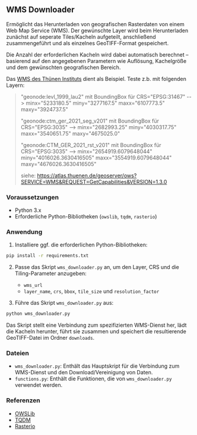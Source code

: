 ## WMS Downloader

Ermöglicht das Herunterladen von geografischen Rasterdaten von einem Web Map Service (WMS).
Der gewünschte Layer wird beim Herunterladen zunächst auf seperate Tiles/Kacheln aufgeteilt, anschließend zusammengeführt und als einzelnes GeoTIFF-Format gespeichert. 

Die Anzahl der erforderlichen Kacheln wird dabei automatisch berechnet – basierend auf den angegebenen Parametern wie Auflösung, Kachelgröße und dem gewünschten geografischen Bereich.

Das [WMS des Thünen Instituts](https://atlas.thuenen.de/geoserver/ows?SERVICE=WMS&REQUEST=GetCapabilities&VERSION=1.3.0) dient als Beispiel.
Teste z.b. mit folgenden Layern: 
> "geonode:levl_1999_lau2" mit BoundingBox für CRS="EPSG:31467" --> minx="5233180.5" miny="3277167.5" maxx="6107773.5" maxy="3924737.5"
> 
> "geonode:ctm_ger_2021_seg_v201" mit BoundingBox für CRS="EPSG:3035" --> minx="2682993.25" miny="4030317.75" maxx="3540651.75" maxy="4675025.0"
> 
> "geonode:CTM_GER_2021_rst_v201" mit BoundingBox für CRS="EPSG:3035" --> minx="2654919.6079648044" miny="4016026.3630416505" maxx="3554919.6079648044" maxy="4676026.3630416505"
> 
> siehe: https://atlas.thuenen.de/geoserver/ows?SERVICE=WMS&REQUEST=GetCapabilities&VERSION=1.3.0

### Voraussetzungen

- Python 3.x
- Erforderliche Python-Bibliotheken (`owslib`, `tqdm`, `rasterio`)

### Anwendung

1. Installiere ggf. die erforderlichen Python-Bibliotheken:

```bash
pip install -r requirements.txt
```

2. Passe das Skript `wms_downloader.py` an, um den Layer, CRS und die Tiling-Parameter anzugeben:

   - `wms_url` 
   -  `layer_name`, `crs`, `bbox`, `tile_size` und `resolution_factor`
   
3. Führe das Skript `wms_downloader.py` aus:

```bash
python wms_downloader.py
```

Das Skript stellt eine Verbindung zum spezifizierten WMS-Dienst her, lädt die Kacheln herunter, führt sie zusammen und speichert die resultierende GeoTIFF-Datei im Ordner `downloads`.

### Dateien

- `wms_downloader.py`: Enthält das Hauptskript für die Verbindung zum WMS-Dienst und den Download/Vereinigung von Daten.
- `functions.py`: Enthält die Funktionen, die von `wms_downloader.py` verwendet werden.

### Referenzen

- [OWSLib](https://geopython.github.io/OWSLib/)
- [TQDM](https://github.com/tqdm/tqdm)
- [Rasterio](https://rasterio.readthedocs.io/en/latest/)